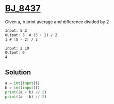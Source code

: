 # [BJ_8437](https://acmicpc.net/problem/8437)

Given a, b print average and difference divided by 2

```txt
Input: 5 2
Output: 3  # (5 + 2) / 2
1 # (5 - 2) / 2

Input: 2 10
Output: 6
4
```

## Solution

```py
a = int(input())
b = int(input())
print((a + b) // 2)
print((a - b) // 2)
```
